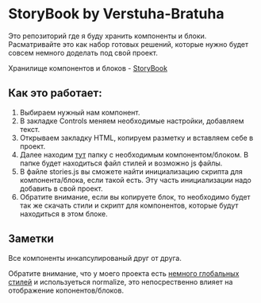 # StoryBook by Verstuha-Bratuha

Это репозиторий где я буду хранить компоненты и блоки. 
Расматривайте это как набор готовых решений, которые нужно будет совсем немного доделать под свой проект.

Хранилище компонентов и блоков - [StoryBook ](https://basovich.github.io/storyBook/storybook-static/)

## Как это работает:
1. Выбираем нужный нам компонент. 
2. В закладке Controls меняем необходимые настройки, добавляем текст.
3. Открываем закладку HTML, копируем разметку и вставляем себе в проект.
4. Далее находим [тут](https://github.com/Basovich/storyBook/tree/main/stories) папку с необходимым компонентом/блоком. В папке будет находиться файл стилей и возможно js файлы.
5. В файле stories.js вы сможете найти инициализацию скрипта для компонента/блока, если такой есть. Эту часть инициализации надо добавить в свой проект.
6. Обратите внимание, если вы копируете блок, то необходимо будет так же скачать стили и скрипт для компонентов, которые будут находиться в этом блоке.

## Заметки 
Все компоненты инкапсулированый друг от друга.

Обратите внимание, что у моего проекта есть [немного глобальных стилей](https://github.com/Basovich/storyBook/tree/main/stories/global/style) и используеться normalize, это непосрественно влияет на отображение копонентов/блоков.

